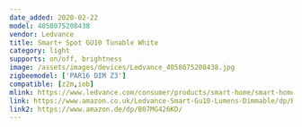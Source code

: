 ```yaml
---
date_added: 2020-02-22
model: 4058075208438
vendor: Ledvance
title: Smart+ Spot GU10 Tunable White
category: light
supports: on/off, brightness
image: /assets/images/devices/Ledvance_4058075208438.jpg
zigbeemodel: ['PAR16 DIM Z3']
compatible: [z2m,iob]
mlink: https://www.ledvance.com/consumer/products/smart-home/smart-home-products-with-zigbee-technology/smart-home-lamps/reflector-lamps-with-zigbee-technology/smart-spot-gu10-tunable-white/index.jsp
link: https://www.amazon.co.uk/Ledvance-Smart-Gu10-Lumens-Dimmable/dp/B07MG426KD/
link2: https://www.amazon.de/dp/B07MG426KD/
---
```

